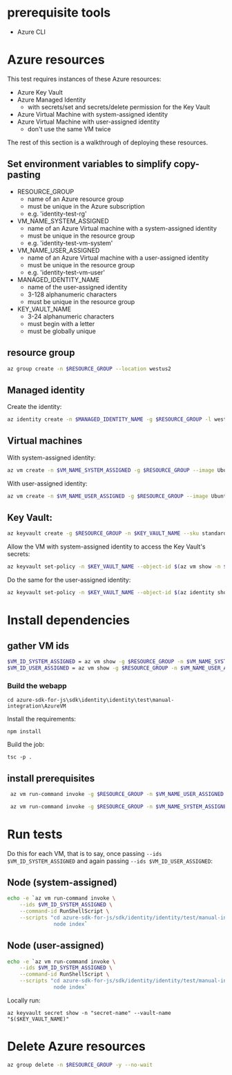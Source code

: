 # prerequisite tools
- Azure CLI

# Azure resources
This test requires instances of these Azure resources:
- Azure Key Vault
- Azure Managed Identity
  - with secrets/set and secrets/delete permission for the Key Vault
- Azure Virtual Machine with system-assigned identity
- Azure Virtual Machine with user-assigned identity
  - don't use the same VM twice

The rest of this section is a walkthrough of deploying these resources.

## Set environment variables to simplify copy-pasting
- RESOURCE_GROUP
  - name of an Azure resource group
  - must be unique in the Azure subscription
  - e.g. 'identity-test-rg'
- VM_NAME_SYSTEM_ASSIGNED
  - name of an Azure Virtual machine with a system-assigned identity
  - must be unique in the resource group
  - e.g. 'identity-test-vm-system'
- VM_NAME_USER_ASSIGNED
  - name of an Azure Virtual machine with a user-assigned identity
  - must be unique in the resource group
  - e.g. 'identity-test-vm-user'
- MANAGED_IDENTITY_NAME
  - name of the user-assigned identity
  - 3-128 alphanumeric characters
  - must be unique in the resource group
- KEY_VAULT_NAME
  - 3-24 alphanumeric characters
  - must begin with a letter
  - must be globally unique

## resource group
```sh
az group create -n $RESOURCE_GROUP --location westus2
```

## Managed identity
Create the identity:
```sh
az identity create -n $MANAGED_IDENTITY_NAME -g $RESOURCE_GROUP -l westus2
```

## Virtual machines
With system-assigned identity:
```sh
az vm create -n $VM_NAME_SYSTEM_ASSIGNED -g $RESOURCE_GROUP --image UbuntuLTS --assign-identity --size Standard_DS1_v2 -l westus2 --generate-ssh-keys
```

With user-assigned identity:
```sh
az vm create -n $VM_NAME_USER_ASSIGNED -g $RESOURCE_GROUP --image UbuntuLTS --assign-identity $(az identity show -g $RESOURCE_GROUP -n $MANAGED_IDENTITY_NAME -o tsv --query id) --size Standard_DS1_v2 -l westus2 --generate-ssh-keys
```

## Key Vault:
```sh
az keyvault create -g $RESOURCE_GROUP -n $KEY_VAULT_NAME --sku standard
```

Allow the VM with system-assigned identity to access the Key Vault's secrets:
```sh
az keyvault set-policy -n $KEY_VAULT_NAME --object-id $(az vm show -n $VM_NAME_SYSTEM_ASSIGNED -g $RESOURCE_GROUP --query identity.principalId -o tsv) --secret-permissions set delete
```

Do the same for the user-assigned identity:
```sh
az keyvault set-policy -n $KEY_VAULT_NAME --object-id $(az identity show -g $RESOURCE_GROUP -n $MANAGED_IDENTITY_NAME --query principalId -o tsv) --secret-permissions set delete
```

# Install dependencies

## gather VM ids
```sh
$VM_ID_SYSTEM_ASSIGNED = az vm show -g $RESOURCE_GROUP -n $VM_NAME_SYSTEM_ASSIGNED -o tsv --query id
$VM_ID_USER_ASSIGNED = az vm show -g $RESOURCE_GROUP -n $VM_NAME_USER_ASSIGNED -o tsv --query id
```

### Build the webapp

```
cd azure-sdk-for-js\sdk\identity\identity\test\manual-integration\AzureVM
```

Install the requirements:
```
npm install
```

Build the job:
```
tsc -p .
```


## install prerequisites
```sh
 az vm run-command invoke -g $RESOURCE_GROUP -n $VM_NAME_USER_ASSIGNED --command-id RunShellScript --scripts '"sudo apt update && (yes | sudo apt install npm) && npm install -g typescript && git clone https://github.com/jonathandturner/azure-sdk-for-js --single-branch --branch manual_integration_tests_1 --depth 1 && cd azure-sdk-for-js/sdk/identity/identity/test/manual-integration/AzureVM && npm install && tsc -p ."'
```

```sh
 az vm run-command invoke -g $RESOURCE_GROUP -n $VM_NAME_SYSTEM_ASSIGNED --command-id RunShellScript --scripts '"sudo apt update && (yes | sudo apt install npm) && npm install -g typescript && git clone https://github.com/jonathandturner/azure-sdk-for-js --single-branch --branch manual_integration_tests_1 --depth 1 && cd azure-sdk-for-js/sdk/identity/identity/test/manual-integration/AzureVM && npm install && tsc -p ."'
 ```

# Run tests
Do this for each VM, that is to say, once passing `--ids $VM_ID_SYSTEM_ASSIGNED` and again
passing `--ids $VM_ID_USER_ASSIGNED`:

## Node (system-assigned)
```sh
echo -e `az vm run-command invoke \
    --ids $VM_ID_SYSTEM_ASSIGNED \
    --command-id RunShellScript \
    --scripts "cd azure-sdk-for-js/sdk/identity/identity/test/manual-integration/AzureVM && \
               node index`
```

## Node (user-assigned)
```sh
echo -e `az vm run-command invoke \
    --ids $VM_ID_SYSTEM_ASSIGNED \
    --command-id RunShellScript \
    --scripts "cd azure-sdk-for-js/sdk/identity/identity/test/manual-integration/AzureVM && \
               node index`
```

Locally run:

```
az keyvault secret show -n "secret-name" --vault-name "$($KEY_VAULT_NAME)"
```

# Delete Azure resources
```sh
az group delete -n $RESOURCE_GROUP -y --no-wait
```
